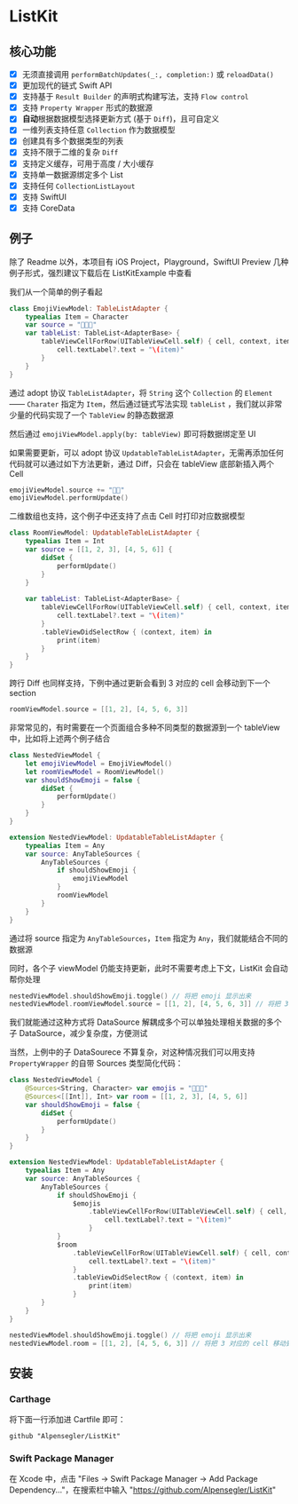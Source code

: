 # ListKit

## 核心功能

- [x] 无须直接调用 `performBatchUpdates(_:, completion:)` 或 `reloadData()`
- [x] 更加现代的链式 Swift API
- [x] 支持基于 `Result Builder` 的声明式构建写法，支持 `Flow control`
- [x] 支持 `Property Wrapper` 形式的数据源
- [x] **自动**根据数据模型选择更新方式 (基于 `Diff`)，且可自定义
- [x] 一维列表支持任意 `Collection` 作为数据模型
- [x] 创建具有多个数据类型的列表
- [x] 支持不限于二维的复杂 `Diff`
- [x] 支持定义缓存，可用于高度 / 大小缓存
- [x] 支持单一数据源绑定多个 List
- [x] 支持任何 `CollectionListLayout`
- [x] 支持 SwiftUI
- [x] 支持 CoreData

## 例子

除了 Readme 以外，本项目有 iOS Project，Playground，SwiftUI Preview 几种例子形式，强烈建议下载后在 ListKitExample 中查看

我们从一个简单的例子看起

``` swift
class EmojiViewModel: TableListAdapter {
    typealias Item = Character
    var source = "🥳🤭😇"
    var tableList: TableList<AdapterBase> {
        tableViewCellForRow(UITableViewCell.self) { cell, context, item in
            cell.textLabel?.text = "\(item)"
        }
    }
}
```

通过 adopt 协议 `TableListAdapter`，将 `String` 这个 `Collection` 的 `Element` —— `Charater` 指定为 `Item`，然后通过链式写法实现 `tableList` ，我们就以非常少量的代码实现了一个 `TableView` 的静态数据源

然后通过 `emojiViewModel.apply(by: tableView)` 即可将数据绑定至 UI

如果需要更新，可以 adopt 协议 `UpdatableTableListAdapter`，无需再添加任何代码就可以通过如下方法更新，通过 Diff，只会在 tableView 底部新插入两个 Cell

``` swift
emojiViewModel.source += "🧐😚"
emojiViewModel.performUpdate()
```

二维数组也支持，这个例子中还支持了点击 Cell 时打印对应数据模型

``` swift
class RoomViewModel: UpdatableTableListAdapter {
    typealias Item = Int
    var source = [[1, 2, 3], [4, 5, 6]] {
        didSet {
            performUpdate()
        }
    }
    
    var tableList: TableList<AdapterBase> {
        tableViewCellForRow(UITableViewCell.self) { cell, context, item in
            cell.textLabel?.text = "\(item)"
        }
        .tableViewDidSelectRow { (context, item) in
            print(item)
        }
    }
}
```

跨行 Diff 也同样支持，下例中通过更新会看到 3 对应的 cell 会移动到下一个 section

``` swift
roomViewModel.source = [[1, 2], [4, 5, 6, 3]]
```

非常常见的，有时需要在一个页面组合多种不同类型的数据源到一个 tableView 中，比如将上述两个例子结合

``` swift
class NestedViewModel {
    let emojiViewModel = EmojiViewModel()
    let roomViewModel = RoomViewModel()
    var shouldShowEmoji = false {
        didSet {
            performUpdate()
        }
    }
}

extension NestedViewModel: UpdatableTableListAdapter {
    typealias Item = Any
    var source: AnyTableSources {
        AnyTableSources {
            if shouldShowEmoji {
                emojiViewModel
            }
            roomViewModel
        }
    }
}
```

通过将 source 指定为 `AnyTableSources`，`Item` 指定为 `Any`，我们就能结合不同的数据源

同时，各个子 viewModel 仍能支持更新，此时不需要考虑上下文，ListKit 会自动帮你处理

``` swift
nestedViewModel.shouldShowEmoji.toggle() // 将把 emoji 显示出来
nestedViewModel.roomViewModel.source = [[1, 2], [4, 5, 6, 3]] // 将把 3 对应的 cell 移动到最后一个 section 最后
```

我们就能通过这种方式将 DataSource 解耦成多个可以单独处理相关数据的多个子 DataSource，减少复杂度，方便测试

当然，上例中的子 DataSourece 不算复杂，对这种情况我们可以用支持 `PropertyWrapper` 的自带 Sources 类型简化代码：

``` swift
class NestedViewModel {
    @Sources<String, Character> var emojis = "🥳🤭😇"
    @Sources<[[Int]], Int> var room = [[1, 2, 3], [4, 5, 6]]
    var shouldShowEmoji = false {
        didSet {
            performUpdate()
        }
    }
}

extension NestedViewModel: UpdatableTableListAdapter {
    typealias Item = Any
    var source: AnyTableSources {
        AnyTableSources {
            if shouldShowEmoji {
                $emojis
                    .tableViewCellForRow(UITableViewCell.self) { cell, context, item in
                        cell.textLabel?.text = "\(item)"
                    }
            }
            $room
                .tableViewCellForRow(UITableViewCell.self) { cell, context, item in
                    cell.textLabel?.text = "\(item)"
                }
                .tableViewDidSelectRow { (context, item) in
                    print(item)
                }
        }
    }
}

nestedViewModel.shouldShowEmoji.toggle() // 将把 emoji 显示出来
nestedViewModel.room = [[1, 2], [4, 5, 6, 3]] // 将把 3 对应的 cell 移动到最后一个 section 最后

```

## 安装

### Carthage

将下面一行添加进 Cartfile 即可：

```text
github "Alpensegler/ListKit"
```

### Swift Package Manager

在 Xcode 中，点击 "Files -> Swift Package Manager -> Add Package Dependency..."，在搜索栏中输入 "https://github.com/Alpensegler/ListKit"
